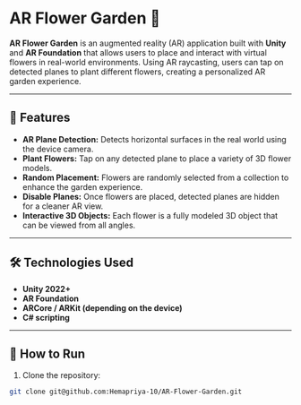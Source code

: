 # AR Flower Garden 🌸

**AR Flower Garden** is an augmented reality (AR) application built with **Unity** and **AR Foundation** that allows users to place and interact with virtual flowers in real-world environments. Using AR raycasting, users can tap on detected planes to plant different flowers, creating a personalized AR garden experience.

---

## 🎯 Features

- **AR Plane Detection:** Detects horizontal surfaces in the real world using the device camera.
- **Plant Flowers:** Tap on any detected plane to place a variety of 3D flower models.
- **Random Placement:** Flowers are randomly selected from a collection to enhance the garden experience.
- **Disable Planes:** Once flowers are placed, detected planes are hidden for a cleaner AR view.
- **Interactive 3D Objects:** Each flower is a fully modeled 3D object that can be viewed from all angles.

---

## 🛠 Technologies Used

- **Unity 2022+**
- **AR Foundation**
- **ARCore / ARKit (depending on the device)**
- **C# scripting**

---

## 🚀 How to Run

1. Clone the repository:

```bash
git clone git@github.com:Hemapriya-10/AR-Flower-Garden.git
